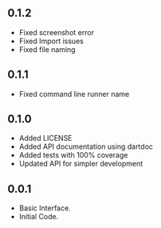 ## 0.1.2

- Fixed screenshot error
- Fixed Import issues
- Fixed file naming 
## 0.1.1

- Fixed command line runner name
## 0.1.0

- Added LICENSE
- Added API documentation using dartdoc
- Added tests with 100% coverage
- Updated API for simpler development

## 0.0.1

- Basic Interface.
- Initial Code.
